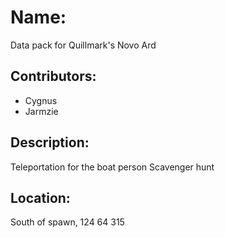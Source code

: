 # Name:
Data pack for Quillmark's Novo Ard

## Contributors:
- Cygnus
- Jarmzie

## Description:
Teleportation for the boat person
Scavenger hunt

## Location:
South of spawn, 124 64 315
